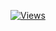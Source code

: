 [![Views](https://github-readme-stats.vercel.app/api?username=brivexvs)](https://github.com/brivexvs)
